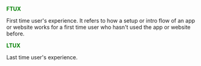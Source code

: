 <span style="color:green;font-weight:bold">FTUX</span>

First time user's experience.
It refers to how a setup or intro flow of an app or website works for a first time user who hasn't used the app or website before.

<span style="color:green;font-weight:bold">LTUX</span>

Last time user's experience.
